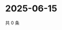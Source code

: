 # 2025-06-15

共 0 条

<!-- BEGIN ZHIHUVIDEO -->
<!-- 最后更新时间 Sun Jun 15 2025 09:02:14 GMT+0800 (China Standard Time) -->

<!-- END ZHIHUVIDEO -->
